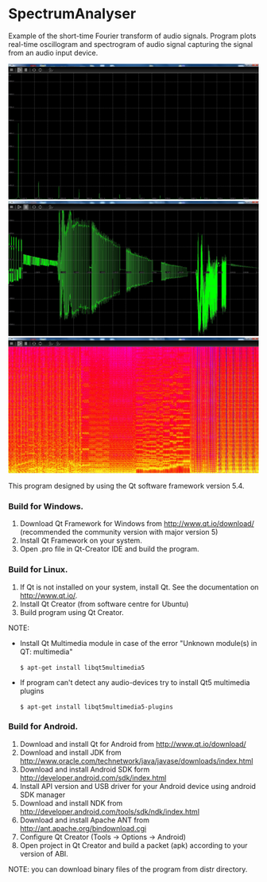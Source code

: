 # SpectrumAnalyser
Example of the short-time Fourier transform of audio signals.
Program plots real-time oscillogram and spectrogram of audio signal capturing the signal from an audio input device.

![Screen shot](/screenshots/screenshot_1.jpg)
![Screen shot](/screenshots/screenshot_2.jpg)
![Screen shot](/screenshots/screenshot_3.jpg)

This program designed by using the Qt software framework version 5.4.

### Build for Windows.
  1. Download Qt Framework for Windows from http://www.qt.io/download/ (recommended the community version with  major version 5)
  2. Install Qt Framework on your system.
  3. Open .pro file in Qt-Creator IDE and build the program.
  
### Build for Linux.
  1. If Qt is not installed on your system, install Qt. See the documentation on http://www.qt.io/.
  2. Install Qt Creator (from software centre for Ubuntu)
  3. Build program using Qt Creator.
  
  NOTE: 
   + Install Qt Multimedia module in case of the error "Unknown module(s) in QT: multimedia"

	 <code>$ apt-get install libqt5multimedia5</code>   
	
   + If program can't detect any audio-devices try to install Qt5 multimedia plugins
     
	 <code>$ apt-get install libqt5multimedia5-plugins</code>
	 
### Build for Android.
  1. Download and install Qt for Android from http://www.qt.io/download/
  2. Download and install JDK from http://www.oracle.com/technetwork/java/javase/downloads/index.html
  3. Download and install Android SDK form http://developer.android.com/sdk/index.html
  4. Install API version and USB driver for your Android device using android SDK manager
  5. Download and install NDK from http://developer.android.com/tools/sdk/ndk/index.html
  6. Download and install Apache ANT from http://ant.apache.org/bindownload.cgi
  7. Configure Qt Creator (Tools -> Options -> Android)
  8. Open project in Qt Creator and build a packet (apk) according to your version of ABI.
  
NOTE: you can download binary files of the program from distr directory.
